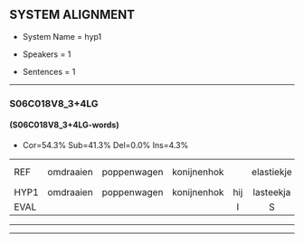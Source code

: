 
## SYSTEM ALIGNMENT

- System Name = hyp1

- Speakers = 1

- Sentences = 1

---

### S06C018V8_3+4LG

#### (S06C018V8_3+4LG-words)

- Cor=54.3%	Sub=41.3%	Del=0.0%	Ins=4.3%

|  |  |  |  |  |  |  |  |  |  |  |  |  |  |  |  |  |  |  |  |  |  |  |  |  |  |  |  |  |  |  |  |  |  |  |  |  |  |  |  |  |  |  |  |  |  |  |
|:--- |:---:|:---:|:---:|:---:|:---:|:---:|:---:|:---:|:---:|:---:|:---:|:---:|:---:|:---:|:---:|:---:|:---:|:---:|:---:|:---:|:---:|:---:|:---:|:---:|:---:|:---:|:---:|:---:|:---:|:---:|:---:|:---:|:---:|:---:|:---:|:---:|:---:|:---:|:---:|:---:|:---:|:---:|:---:|:---:|:---:|:---:|
| REF | omdraaien | poppenwagen | konijnenhok |  | elastiekje | *(ruziemaker) | ruziemaken | teddybeer | dierentuin | paddenstoelen | verstoppertje | wasmachine | fototoestel | toiletpapier | vrachtwagen | buurmannen | vogelkooi | olifant | schommelen | iedereen | schoenenwinkel | knutselen | ophangen | verjaardag | sprookjesboek |  | tandenborstel*(tandenborstels) | lucifer | slaapkamer | achterdeur | ziekenhuis | nieuwsgierig | afblijven | kabouter | washandje | * | sneeuwwitje | * | goeiendag | vakantie | limonade | autorijden | * | eindelijk | familie | chocolade |
| HYP1 | omdraaien | poppenwagen | konijnenhok | hij | lasteekja | ruziemaker | ruziemaken | dariber | dierentuin | pannenstoelen | verstoppertje | washmachine | fototoestelln | toiletpapier | vrachtwagen | buurmannen | voogekooi | olifant | schommennen | idereen | schoenwinkel | moetselen | ophangen | verjaardag | sprookjesboek | tannn | borstels | lussifer | slaapkamer | achterdeur | ziekenhuis | nieuwsgierig | afblijven | kabauter | washandje | sneeuw | sneeuwitje | gooi | goeiendag | vakantie | diemonade | autorijden | en | eindelijk | familie | chocolade |
| EVAL |  |  |  | I | S | S |  | S |  | S |  | S | S |  |  |  | S |  | S | S | S | S |  |  |  | I | S | S |  |  |  |  |  | S |  | S | S | S |  |  | S |  | S |  |  |  |
---

---
